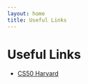 ```yaml
---
layout: home
title: Useful Links
---
```


# Useful Links

* [CS50 Harvard](https://cs50.harvard.edu/web/2020/)